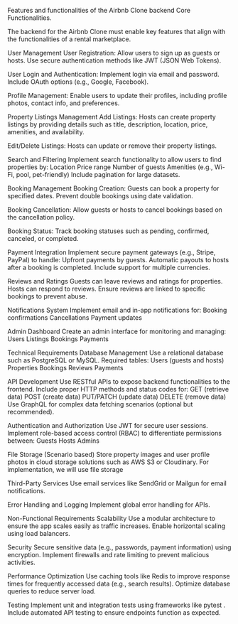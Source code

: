 Features and functionalities of the Airbnb Clone backend
Core Functionalities.

The backend for the Airbnb Clone must enable key features that align with the functionalities of a rental marketplace.

User Management
User Registration: Allow users to sign up as guests or hosts. Use secure authentication methods like JWT (JSON Web Tokens).

User Login and Authentication: Implement login via email and password. Include OAuth options (e.g., Google, Facebook).

Profile Management: Enable users to update their profiles, including profile photos, contact info, and preferences.

Property Listings Management
Add Listings: Hosts can create property listings by providing details such as title, description, location, price, amenities, and availability.

Edit/Delete Listings: Hosts can update or remove their property listings.

Search and Filtering
Implement search functionality to allow users to find properties by: Location Price range Number of guests Amenities (e.g., Wi-Fi, pool, pet-friendly) Include pagination for large datasets.

Booking Management
Booking Creation: Guests can book a property for specified dates. Prevent double bookings using date validation.

Booking Cancellation: Allow guests or hosts to cancel bookings based on the cancellation policy.

Booking Status: Track booking statuses such as pending, confirmed, canceled, or completed.

Payment Integration
Implement secure payment gateways (e.g., Stripe, PayPal) to handle: Upfront payments by guests. Automatic payouts to hosts after a booking is completed. Include support for multiple currencies.

Reviews and Ratings
Guests can leave reviews and ratings for properties. Hosts can respond to reviews. Ensure reviews are linked to specific bookings to prevent abuse.

Notifications System
Implement email and in-app notifications for: Booking confirmations Cancellations Payment updates

Admin Dashboard
Create an admin interface for monitoring and managing: Users Listings Bookings Payments

Technical Requirements
Database Management Use a relational database such as PostgreSQL or MySQL. Required tables: Users (guests and hosts) Properties Bookings Reviews Payments

API Development
Use RESTful APIs to expose backend functionalities to the frontend. Include proper HTTP methods and status codes for: GET (retrieve data) POST (create data) PUT/PATCH (update data) DELETE (remove data) Use GraphQL for complex data fetching scenarios (optional but recommended).

Authentication and Authorization
Use JWT for secure user sessions. Implement role-based access control (RBAC) to differentiate permissions between: Guests Hosts Admins

File Storage (Scenario based)
Store property images and user profile photos in cloud storage solutions such as AWS S3 or Cloudinary. For implementation, we will use file storage

Third-Party Services
Use email services like SendGrid or Mailgun for email notifications.

Error Handling and Logging
Implement global error handling for APIs.

Non-Functional Requirements
Scalability
Use a modular architecture to ensure the app scales easily as traffic increases. Enable horizontal scaling using load balancers.

Security
Secure sensitive data (e.g., passwords, payment information) using encryption. Implement firewalls and rate limiting to prevent malicious activities.

Performance Optimization
Use caching tools like Redis to improve response times for frequently accessed data (e.g., search results). Optimize database queries to reduce server load.

Testing
Implement unit and integration tests using frameworks like pytest . Include automated API testing to ensure endpoints function as expected.
